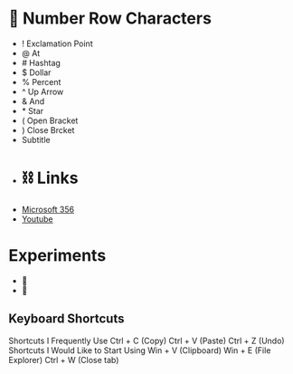 # 🔢 Number Row Characters
- ! Exclamation Point
- @ At
- \# Hashtag
- $ Dollar
- % Percent
- ^ Up Arrow
- & And
- \* Star
- ( Open Bracket
- ) Close Brcket
- Subtitle
- # ⛓️ Links
- [Microsoft 356](https://www.office.com/)
- [Youtube](https://www.youtube.com/)
# Experiments
- 🧢
- 👕
## Keyboard Shortcuts
Shortcuts I Frequently Use
Ctrl + C (Copy)
Ctrl + V (Paste)
Ctrl + Z (Undo)
Shortcuts I Would Like to Start Using
Win + V (Clipboard)
Win + E (File Explorer)
Ctrl + W (Close tab)